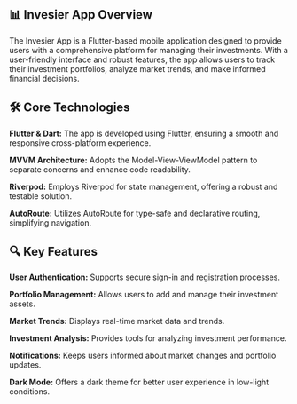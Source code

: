 ## 📊 Invesier App Overview

The Invesier App is a Flutter-based mobile application designed to provide users with a comprehensive platform for managing their investments. With a user-friendly interface and robust features, the app allows users to track their investment portfolios, analyze market trends, and make informed financial decisions.

## 🛠️ Core Technologies

**Flutter & Dart:** The app is developed using Flutter, ensuring a smooth and responsive cross-platform experience.

**MVVM Architecture:** Adopts the Model-View-ViewModel pattern to separate concerns and enhance code readability.

**Riverpod:** Employs Riverpod for state management, offering a robust and testable solution.

**AutoRoute:** Utilizes AutoRoute for type-safe and declarative routing, simplifying navigation.

## 🔍 Key Features

**User Authentication:** Supports secure sign-in and registration processes.

**Portfolio Management:** Allows users to add and manage their investment assets.

**Market Trends:** Displays real-time market data and trends.

**Investment Analysis:** Provides tools for analyzing investment performance.

**Notifications:** Keeps users informed about market changes and portfolio updates.

**Dark Mode:** Offers a dark theme for better user experience in low-light conditions.

